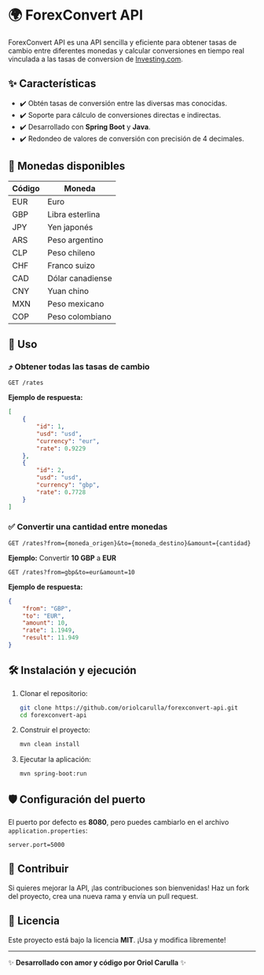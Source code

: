 # 🌍 ForexConvert API

ForexConvert API es una API sencilla y eficiente para obtener tasas de cambio entre diferentes monedas y calcular conversiones en tiempo real vinculada a las tasas de conversion de [Investing.com](https://www.investing.com/). 

## ✨ Características

- ✔️ Obtén tasas de conversión entre las diversas mas conocidas.
- ✔️ Soporte para cálculo de conversiones directas e indirectas.
- ✔️ Desarrollado con **Spring Boot** y **Java**.
- ✔️ Redondeo de valores de conversión con precisión de 4 decimales.

## 🔄 Monedas disponibles

| Código | Moneda           |
| ------ | ---------------- |
| EUR    | Euro             |
| GBP    | Libra esterlina  |
| JPY    | Yen japonés      |
| ARS    | Peso argentino   |
| CLP    | Peso chileno     |
| CHF    | Franco suizo     |
| CAD    | Dólar canadiense |
| CNY    | Yuan chino       |
| MXN    | Peso mexicano    |
| COP    | Peso colombiano  |

## 💪 Uso

### ⤴️ Obtener todas las tasas de cambio

```http
GET /rates
```

**Ejemplo de respuesta:**

```json
[
    {
        "id": 1,
        "usd": "usd",
        "currency": "eur",
        "rate": 0.9229
    },
    {
        "id": 2,
        "usd": "usd",
        "currency": "gbp",
        "rate": 0.7728
    }
]
```

### ✅ Convertir una cantidad entre monedas

```http
GET /rates?from={moneda_origen}&to={moneda_destino}&amount={cantidad}
```

**Ejemplo:** Convertir **10 GBP** a **EUR**

```http
GET /rates?from=gbp&to=eur&amount=10
```

**Ejemplo de respuesta:**

```json
{
    "from": "GBP",
    "to": "EUR",
    "amount": 10,
    "rate": 1.1949,
    "result": 11.949
}
```

## 🛠️ Instalación y ejecución

1. Clonar el repositorio:
   ```sh
   git clone https://github.com/oriolcarulla/forexconvert-api.git
   cd forexconvert-api
   ```
2. Construir el proyecto:
   ```sh
   mvn clean install
   ```
3. Ejecutar la aplicación:
   ```sh
   mvn spring-boot:run
   ```

## 🛡️ Configuración del puerto

El puerto por defecto es **8080**, pero puedes cambiarlo en el archivo `application.properties`:

```properties
server.port=5000
```

## 💎 Contribuir

Si quieres mejorar la API, ¡las contribuciones son bienvenidas! Haz un fork del proyecto, crea una nueva rama y envía un pull request.

## 📢 Licencia

Este proyecto está bajo la licencia **MIT**. ¡Usa y modifica libremente!

---

✨ **Desarrollado con amor y código por Oriol Carulla** ✨


